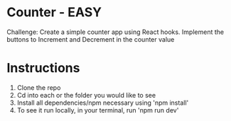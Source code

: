 # Counter - EASY
Challenge: Create a simple counter app using React hooks. Implement the buttons to Increment and 
Decrement in the counter value 

# Instructions
1. Clone the repo
2. Cd into each or the folder you would like to see
3. Install all dependencies/npm necessary using 'npm install'
4. To see it run locally, in your terminal, run 'npm run dev'


